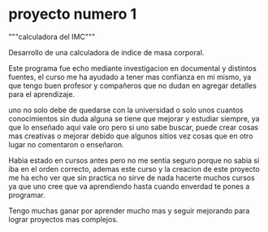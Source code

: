 # proyecto numero 1 
"""calculadora del IMC"""

 Desarrollo de una calculadora de indice de masa corporal.

Este programa fue echo mediante investigacion en documental y distintos fuentes,
el curso me ha ayudado a tener mas confianza en mi mismo, ya que tengo buen profesor y compañeros que no dudan en agregar detalles para el aprendizaje.

uno no solo debe de quedarse con la universidad o solo unos cuantos conocimientos sin duda alguna se tiene que mejorar y estudiar siempre, ya que lo enseñado aqui vale oro pero si uno sabe buscar, puede crear cosas mas creativas o mejorar debido que algunos sitios vez cosas que en otro lugar no comentaron o enseñaron.

Habia estado en cursos antes pero no me sentia seguro porque no sabia si iba en el orden correcto, ademas este curso y la creacion de este proyecto me ha echo ver que sin practica no sirve de nada hacerte muchos cursos ya que uno cree que va aprendiendo hasta cuando enverdad te pones a programar.

Tengo muchas ganar por aprender mucho mas y seguir mejorando para lograr proyectos mas complejos.
